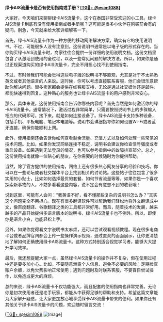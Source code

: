 **绿卡AIS流量卡是否有使用指南或手册？[[TG💪+ @esim1088](https://t.me/s/esim1088)]**

大家好，今天咱们来聊聊绿卡AIS流量卡，这个在泰国非常受欢迎的小工具。绿卡AIS流量卡到底有没有使用指南或者手册呢？这可能是很多小伙伴在购买前会有的疑问。别急，今天就来给大家详细解答一下。

首先，绿卡AIS流量卡作为一种方便的移动网络解决方案，确实有它的使用说明书。不过，可能很多人没有注意到，这份说明书通常是以电子版的形式存在的。当你购买绿卡AIS流量卡时，商家往往会提供一份详细的使用说明文档。这份文档里包含了从激活到使用的全过程，以及一些常见问题的解决方法。所以，如果你是通过正规渠道购买的绿卡AIS流量卡，完全不用担心找不到使用指南。

不过，有时候我们可能会觉得这些电子版的说明书不够直观，尤其是对于不太熟悉英文或者其他语言的人来说。这时候，你可以考虑直接联系客服，他们会很乐意帮助你解决问题。很多卖家都会提供在线客服支持，无论是通过社交媒体还是邮件，都能快速得到回复。这种贴心的服务也让绿卡AIS流量卡的用户感到非常安心。

那么，具体来说，这份使用指南会告诉你哪些内容呢？首先当然是如何激活你的绿卡AIS流量卡。通常情况下，激活过程非常简单，只需要按照说明书上的步骤输入相应的代码即可。接下来，就是如何连接设备了。绿卡AIS流量卡支持多种设备，包括手机、平板电脑、笔记本电脑等。说明书会详细指导你如何设置Wi-Fi或者蓝牙连接，确保你能顺利上网。

此外，使用指南还会告诉你如何查看剩余流量、充值方式以及如何处理一些常见的技术问题。比如，如果你发现网络连接不稳定，说明书会建议你检查信号强度或者重启设备。如果遇到无法登录的情况，也可以参考指南中的故障排查部分。总之，这份使用指南就像一位贴心的朋友，在你需要的时候随时为你提供帮助。

当然，除了官方提供的使用指南，网络上还有很多热心网友分享的经验和技巧。你可以在一些论坛或者社交媒体平台上找到相关的讨论帖。这些帖子往往包含了很多实用的小贴士，比如如何选择最优的套餐、如何节省流量等等。如果你是一个喜欢探索新事物的人，不妨多看看这些内容，说不定会有意想不到的收获哦！

说到这里，可能有人会问：“我英语不好，看不懂那些复杂的说明书怎么办？”其实这个问题完全不用担心。现在有很多翻译软件可以帮助我们轻松地将外文翻译成中文，像百度翻译、谷歌翻译之类的工具都非常好用。而且，随着技术的发展，越来越多的产品开始提供多语言版本的说明书，绿卡AIS流量卡也不例外。所以，即使你是语言小白，也能轻松上手。

另外，如果你觉得看文字说明书太麻烦，还可以尝试观看视频教程。现在很多电商平台或者品牌官网都会上传一些操作演示视频，通过直观的画面展示，让你更清楚地了解如何正确使用绿卡AIS流量卡。这种方式特别适合视觉学习者，能够大大提升学习效率。

最后，我还想提醒大家一点，虽然绿卡AIS流量卡的操作并不复杂，但在使用过程中还是要多加小心。比如，不要随意泄露个人信息，避免不必要的风险；定期检查账户余额，以免欠费影响正常使用；遇到问题时及时联系客服，不要盲目尝试操作，以免造成更大的麻烦。

总的来说，绿卡AIS流量卡不仅功能强大，而且配套的使用指南也非常完善。无论你是初次使用者还是老手玩家，都能从中获得足够的帮助和支持。希望这篇文章能为大家解开疑惑，让大家更加放心地享受绿卡AIS流量卡带来的便利。如果你还有其他关于绿卡AIS流量卡的问题，欢迎随时留言交流！

[[TG💪+ @esim1088](https://t.me/s/esim1088) ![Image](https://i.postimg.cc/4NQfJmqS/Snipaste-2025-05-13-00-14-12.png)]